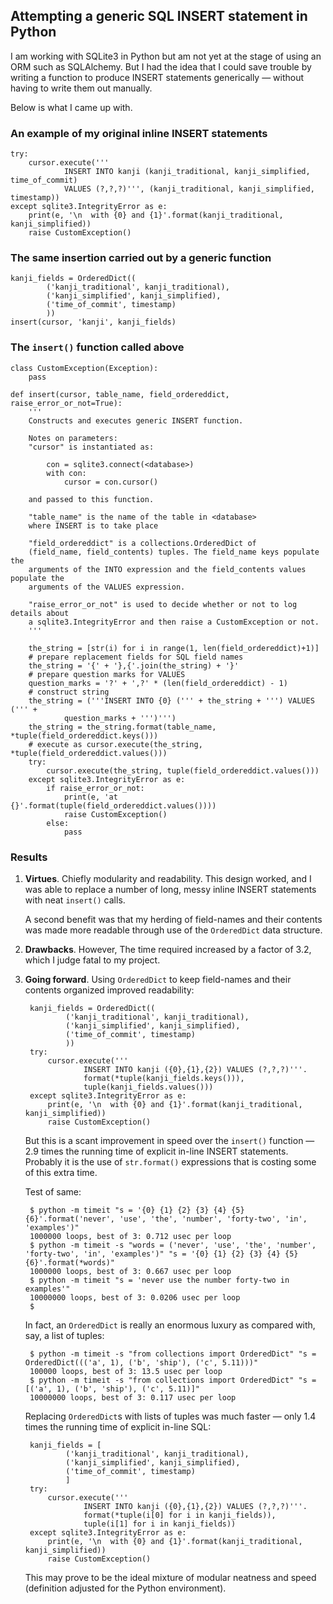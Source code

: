 ## Attempting a generic SQL INSERT statement in Python

I am working with SQLite3 in Python but am not yet at the stage of using an ORM such as SQLAlchemy. But I had the idea that I could save trouble by writing a function to produce INSERT statements generically — without having to write them out manually.

Below is what I came up with.

### An example of my original inline INSERT statements

~~~
try:
    cursor.execute('''
            INSERT INTO kanji (kanji_traditional, kanji_simplified, time_of_commit) 
            VALUES (?,?,?)''', (kanji_traditional, kanji_simplified, timestamp))
except sqlite3.IntegrityError as e:
    print(e, '\n  with {0} and {1}'.format(kanji_traditional, kanji_simplified))
    raise CustomException()
~~~

### The same insertion carried out by a generic function

~~~
kanji_fields = OrderedDict((
        ('kanji_traditional', kanji_traditional),
        ('kanji_simplified', kanji_simplified),
        ('time_of_commit', timestamp)
        ))
insert(cursor, 'kanji', kanji_fields)
~~~

### The `insert()` function called above

~~~
class CustomException(Exception):
    pass

def insert(cursor, table_name, field_ordereddict, raise_error_or_not=True):
    '''
    Constructs and executes generic INSERT function.
    
    Notes on parameters: 
    "cursor" is instantiated as:
    
        con = sqlite3.connect(<database>)
        with con:
            cursor = con.cursor()
    
    and passed to this function.
    
    "table_name" is the name of the table in <database> 
    where INSERT is to take place
    
    "field_ordereddict" is a collections.OrderedDict of 
    (field_name, field_contents) tuples. The field_name keys populate the 
    arguments of the INTO expression and the field_contents values populate the
    arguments of the VALUES expression.
    
    "raise_error_or_not" is used to decide whether or not to log details about 
    a sqlite3.IntegrityError and then raise a CustomException or not.
    '''

    the_string = [str(i) for i in range(1, len(field_ordereddict)+1)]
    # prepare replacement fields for SQL field names
    the_string = '{' + '},{'.join(the_string) + '}'
    # prepare question marks for VALUES
    question_marks = '?' + ',?' * (len(field_ordereddict) - 1)
    # construct string
    the_string = ('''INSERT INTO {0} (''' + the_string + ''') VALUES (''' + 
            question_marks + ''')''')
    the_string = the_string.format(table_name, *tuple(field_ordereddict.keys()))
    # execute as cursor.execute(the_string, *tuple(field_ordereddict.values()))
    try: 
        cursor.execute(the_string, tuple(field_ordereddict.values()))
    except sqlite3.IntegrityError as e:
        if raise_error_or_not:
            print(e, 'at {}'.format(tuple(field_ordereddict.values())))
            raise CustomException()
        else:
            pass
~~~

### Results

1. **Virtues**. Chiefly modularity and readability. This design worked, and I was able to replace a number of long, messy inline INSERT statements with neat `insert()` calls. 

   A second benefit was that my herding of field-names and their contents was made more readable through use of the `OrderedDict` data structure.

2. **Drawbacks**. However, The time required increased by a factor of 3.2, which I judge fatal to my project. 

3. **Going forward**. Using `OrderedDict` to keep field-names and their contents organized improved readability:

        kanji_fields = OrderedDict((
                ('kanji_traditional', kanji_traditional),
                ('kanji_simplified', kanji_simplified),
                ('time_of_commit', timestamp)
                ))
        try:
            cursor.execute('''
                    INSERT INTO kanji ({0},{1},{2}) VALUES (?,?,?)'''.
                    format(*tuple(kanji_fields.keys())),
                    tuple(kanji_fields.values()))
        except sqlite3.IntegrityError as e:
            print(e, '\n  with {0} and {1}'.format(kanji_traditional, kanji_simplified))
            raise CustomException()

   But this is a scant improvement in speed over the `insert()` function — 2.9 times the running time of explicit in-line INSERT statements. Probably it is the use of `str.format()` expressions that is costing some of this extra time.
   
   Test of same:

        $ python -m timeit "s = '{0} {1} {2} {3} {4} {5} {6}'.format('never', 'use', 'the', 'number', 'forty-two', 'in', 'examples')"
        1000000 loops, best of 3: 0.712 usec per loop
        $ python -m timeit -s "words = ('never', 'use', 'the', 'number', 'forty-two', 'in', 'examples')" "s = '{0} {1} {2} {3} {4} {5} {6}'.format(*words)"
        1000000 loops, best of 3: 0.667 usec per loop
        $ python -m timeit "s = 'never use the number forty-two in examples'"
        10000000 loops, best of 3: 0.0206 usec per loop
        $

    In fact, an `OrderedDict` is really an enormous luxury as compared with, say, a list of tuples:
    
        $ python -m timeit -s "from collections import OrderedDict" "s = OrderedDict((('a', 1), ('b', 'ship'), ('c', 5.11)))"
        100000 loops, best of 3: 13.5 usec per loop
        $ python -m timeit -s "from collections import OrderedDict" "s = [('a', 1), ('b', 'ship'), ('c', 5.11)]"
        10000000 loops, best of 3: 0.117 usec per loop

    Replacing `OrderedDict`s with lists of tuples was much faster — only 1.4 times the running time of explicit in-line SQL:
    
        kanji_fields = [
                ('kanji_traditional', kanji_traditional),
                ('kanji_simplified', kanji_simplified),
                ('time_of_commit', timestamp)
                ]
        try:
            cursor.execute('''
                    INSERT INTO kanji ({0},{1},{2}) VALUES (?,?,?)'''.
                    format(*tuple(i[0] for i in kanji_fields)),
                    tuple(i[1] for i in kanji_fields))
        except sqlite3.IntegrityError as e:
            print(e, '\n  with {0} and {1}'.format(kanji_traditional, kanji_simplified))
            raise CustomException()

   This may prove to be the ideal mixture of modular neatness and speed (definition adjusted for the Python environment).
